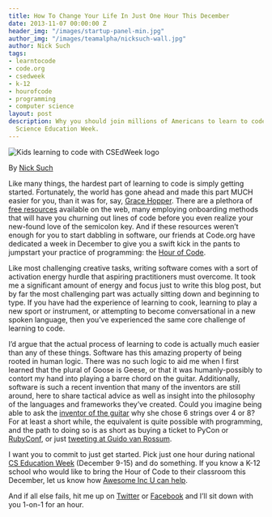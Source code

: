 ```yaml
---
title: How To Change Your Life In Just One Hour This December
date: 2013-11-07 00:00:00 Z
header_img: "/images/startup-panel-min.jpg"
author_img: "/images/teamalpha/nicksuch-wall.jpg"
author: Nick Such
tags:
- learntocode
- code.org
- csedweek
- k-12
- hourofcode
- programming
- computer science
layout: post
description: Why you should join millions of Americans to learn to code during Computer
  Science Education Week.
---
```


<img src="/images/blog/hour-of-code-promo.jpg" alt="Kids learning to code with CSEdWeek logo">

By [Nick Such](https://plus.google.com/+NickSuch/)

Like many things, the hardest part of learning to code is simply getting started. Fortunately, the world has gone ahead and made this part MUCH easier for you, than it was for, say, [Grace Hopper](http://en.wikipedia.org/wiki/Grace_Hopper). There are a plethora of [free resources](http://www.codecademy.com/) available on the web, many employing onboarding methods that will have you churning out lines of code before you even realize your new-found love of the semicolon key. And if these resources weren’t enough for you to start dabbling in software, our friends at Code.org have dedicated a week in December to give you a swift kick in the pants to jumpstart your practice of programming: the [Hour of Code](http://code.org/hourofcode).

<!--more-->

Like most challenging creative tasks, writing software comes with a sort of activation energy hurdle that aspiring practitioners must overcome. It took me a significant amount of energy and focus just to write this blog post, but by far the most challenging part was actually sitting down and beginning to type. If you have had the experience of learning to cook, learning to play a new sport or instrument, or attempting to become conversational in a new spoken language, then you’ve experienced the same core challenge of learning to code. 

I’d argue that the actual process of learning to code is actually much easier than any of these things. Software has this amazing property of being rooted in human logic. There was no such logic to aid me when I first learned that the plural of Goose is Geese, or that it was humanly-possibly to contort my hand into playing a barre chord on the guitar. Additionally, software is such a recent invention that many of the inventors are still around, here to share tactical advice as well as insight into the philosophy of the languages and frameworks they’ve created. Could you imagine being able to ask the [inventor of the guitar](http://en.wikipedia.org/wiki/Guitar#History) why she chose 6 strings over 4 or 8? For at least a short while, the equivalent is quite possible with programming, and the path to doing so is as short as buying a ticket to PyCon or [RubyConf](http://rubyconf.org/), or just [tweeting at Guido van Rossum](https://twitter.com/gvanrossum).

I want you to commit to just get started. Pick just one hour during national [CS Education Week](http://csedweek.org/) (December 9-15) and do something. If you know a K-12 school who would like to bring the Hour of Code to their classroom this December, let us know how [Awesome Inc U can help](http://awesomeincu.com/hourofcode.html).

And if all else fails, hit me up on [Twitter](https://twitter.com/aerosuch) or [Facebook](https://www.facebook.com/nicksuch) and I’ll sit down with you 1-on-1 for an hour.